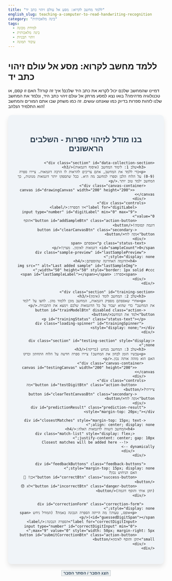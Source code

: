 ```yaml
---
title: "ללמד מחשב לקרוא: מסע אל עולם זיהוי כתב יד"
english_slug: teaching-a-computer-to-read-handwriting-recognition
category: "בינה מלאכותית"
tags:
  - למידת מכונה
  - בינה מלאכותית
  - זיהוי תבניות
  - עיבוד תמונה
---
```

# ללמד מחשב לקרוא: מסע אל עולם זיהוי כתב יד

דמיינו שהמחשב שלכם יכול לקרוא את כתב היד שלכם! איך זה קורה? האם זו קסם, או טכנולוגיה מדהימה? בואו נצא למסע מרתק אל עולם זיהוי כתב היד, ונלמד את המחשב שלנו לזהות ספרות בדיוק כמו שאנחנו עושים. זה כמו משחק שבו אתם המורים והמחשב הוא התלמיד הנלהב!

<div class="app-container">
    <h2>בנו מודל לזיהוי ספרות - השלבים הראשונים</h2>

    <div class="section" id="data-collection-section">
        <h3>שלב 1: לימוד המחשב (איסוף דוגמאות)</h3>
        <p>כדי ללמד את המחשב, אתם צריכים להראות לו הרבה דוגמאות. ציירו ספרה (0-9) על הלוח הלבן וספרו למחשב מה היא. ככל שתספקו יותר דוגמאות מגוונות, כך המחשב ילמד טוב יותר.</p>
        <div class="canvas-container">
             <canvas id="drawingCanvas" width="200" height="200"></canvas>
        </div>
        <div class="controls">
            <label for="digitLabel">זו הספרה:</label>
            <input type="number" id="digitLabel" min="0" max="9" value="0">
            <button id="addSampleBtn" class="action-button">הוסף דוגמה קסומה!</button>
            <button id="clearCanvasBtn" class="secondary-button">נקה לוח</button>
        </div>
        <p class="status-text">אספתם <span id="sampleCount">0</span> דוגמאות לאימון. מצוין!</p>
        <div class="sample-preview" id="lastSamplePreview" style="display: none;">
            <h4>הדוגמה האחרונה שהוספתם:</h4>
            <img src="" alt="Last added sample" id="lastSampleImg" width="50" height="50" style="border: 1px solid #ccc;">
            <span>ספרה: <span id="lastSampleLabel"></span></span>
        </div>
    </div>

    <div class="section" id="training-section">
        <h3>שלב 2: המחשב לומד (אימון)</h3>
        <p>אחרי שאספתם מספיק דוגמאות, המחשב מוכן ללמוד מהן. לחצו על "למד את המחשב" כדי שהוא יעבור על כל הדוגמאות שלכם וימצא את התבניות.</p>
        <button id="trainModelBtn" disabled class="action-button">למד את המחשב</button>
        <p id="trainingStatus" class="status-text"></p>
         <div class="loading-spinner" id="trainingSpinner" style="display: none;"></div>
    </div>

    <div class="section" id="testing-section" style="display: none;">
        <h3>שלב 3: המחשב מנחש (בדיקה)</h3>
        <p>עכשיו הזמן לבחון את המחשב! ציירו ספרה חדשה על הלוח התחתון ובדקו האם הוא מזהה אותה נכון.</p>
         <div class="canvas-container">
            <canvas id="testingCanvas" width="200" height="200"></canvas>
        </div>
        <div class="controls">
            <button id="testDigitBtn" class="action-button">מה ציירתי?</button>
            <button id="clearTestCanvasBtn" class="secondary-button">נקה לוח</button>
        </div>
        <div id="predictionResult" class="prediction-result" style="margin-top: 20px;"></div>

        <div id="closestMatches" style="margin-top: 15px; text-align: center; display: none;">
             <h4>המחשב השווה לדוגמאות האלה:</h4>
             <div class="match-list" style="display: flex; justify-content: center; gap: 10px;">
                <!-- Closest matches will be added here dynamically -->
             </div>
        </div>

        <div id="feedbackButtons" class="feedback-buttons" style="margin-top: 15px; display: none;">
            האם הניחוש נכון?
            <button id="correctBtn" class="success-button">כן! 🎉</button>
            <button id="incorrectBtn" class="danger-button">לא 😞 (תקן אותי והוסף דוגמה)</button>
        </div>

         <div id="correctionForm" class="correction-form" style="display: none;">
            <p>אופס, טעות! מה הייתה הספרה הנכונה באמת? (המודל ניחש <span id="guessedDigitSpan"></span>)</p>
            <label for="correctDigitInput">הספרה הנכונה:</label>
            <input type="number" id="correctDigitInput" min="0" max="9" value="0" style="width: 50px; margin-right: 5px;">
            <button id="submitCorrectionBtn" class="action-button small">תקן והוסף לאימון</button>
        </div>
    </div>
</div>

<button id="toggleExplanationBtn" class="secondary-button toggle-button" style="margin-top: 20px;">הצג הסבר / הסתר הסבר</button>

<div id="explanation" style="display: none; margin-top: 20px; border-top: 1px solid #eee; padding-top: 20px;">
    <h2>הסבר: מסע אל עולם זיהוי כתב יד</h2>

    <p>אז איך המחשב לומד לקרוא? זה לא קסם, זו בינה מלאכותית, ובפרט ענף שנקרא 'למידת מכונה' (Machine Learning). במקום שנכתוב למחשב חוקים נוקשים לכל צורה אפשרית של ספרה (ותאמינו לנו, יש המון צורות!), אנחנו נותנים לו המון דוגמאות ומאפשרים לו למצוא את הדפוסים בעצמו.</p>

    <h3>למידה מונחית (Supervised Learning) - המורה והתלמיד הדיגיטלי</h3>
    <p>ה"משחק" ששיחקתם הוא הדגמה של למידה מונחית. דמיינו שאתם המורים: אתם מראים לתלמיד (המחשב) תמונה של משהו (ספרה שציירתם) ואומרים לו מה זה (התווית - המספר). אחרי שהוא רואה מספיק דוגמאות מתויגות, הוא מתחיל להבין את הקשר בין הצורה לתווית. המודל לומד לזהות מאפיינים משותפים לכל ה"אפסים", מאפיינים אחרים לכל ה"אחדים", וכן הלאה.</p>

    <h3>זיהוי כתב יד כאתגר למחשב</h3>
    <p>למה המחשב לא יודע לזהות כתב יד בלי ללמוד? כי כתב יד משתנה מאוד! כל אחד כותב קצת אחרת, הגדלים שונים, הנטייה שונה, לפעמים הקווים מתחברים. למידת מכונה מספקת פתרון גמיש שיכול להתמודד עם כל השונות הזו. המטרה היא להמיר תמונה (הספרה שציירתם) למידע דיגיטלי (המספר 0-9).</p>

    <h3>ה"טקס" של בניית מודל ML: איסוף, אימון, ובדיקה</h3>
    <p>השלבים שחוויתם בסימולטור הם הלב של תהליך בניית מודלי למידה מונחית:</p>
    <ol>
        <li><strong>איסוף נתונים (אימון):</strong> זה השלב שבו אתם ציירתם ו"תייגתם" את הספרות. ככל שיש יותר דוגמאות, והן מגוונות יותר (כתיבה רגילה, קצת עקומה, גדלים שונים), כך ה"תלמיד" לומד טוב יותר. הדוגמאות המתויגות הן הזהב של למידת המכונה.</li>
        <li><strong>אימון המודל:</strong> זה השלב שבו המחשב מעבד את כל הדוגמאות שאספתם. הוא לא "זוכר" כל תמונה בעל פה, אלא מוצא את התבניות והמאפיינים הכלליים שמגדירים כל ספרה. הסימולטור הציג את זה בצורה מופשטת, אבל מאחורי הקלעים מתבצעים חישובים מורכבים.</li>
        <li><strong>בדיקת המודל:</strong> בשלב זה אתם מראים למחשב ספרות חדשות שהוא מעולם לא ראה ומבקשים ממנו לנחש. אם הוא ניחש נכון – מעולה! הוא למד היטב. אם הוא טעה – זו הזדמנות מצוינת בשבילו ללמוד! זה בדיוק מה שעשיתם כשתיקנתם לו את הטעות והוספתם את הדוגמה החדשה לאימון.</li>
    </ol>

    <h3>למה דוגמאות הן כל כך חשובות?</h3>
    <p>ראיתם שעם מעט דוגמאות, המחשב היה כנראה די גרוע בניחושים. זה כמו לנסות ללמד ילד לזהות חיות רק מציור אחד של חתול. הוא יתקשה לזהות כלבים או אפילו חתולים אחרים! ככל שאספתם יותר דוגמאות, במיוחד כשהמחשב טעה ולימדתם אותו מה הייתה הספרה הנכונה, כך ביצועיו השתפרו. הנתונים הם "ספר הלימוד" של המודל, והתיוג הנכון (הלייבל) הוא המורה שמסביר לו מה הוא רואה.</p>

    <h3>איך המחשב "רואה"? (רמז: לא כמונו)</h3>
    <p>למחשב אין עיניים. הוא "רואה" מספרים. תמונה של ספרה היא מבחינתו רשת של נקודות (פיקסלים), ולכל נקודה יש מספר שמבטא את הצבע או הכהות שלה. המודל לומד לזהות דפוסים בתוך סדרות המספרים האלה. כדי לפשט, לרוב מקטינים את התמונות לגודל סטנדרטי (כמו 28x28 פיקסלים) לפני שמעבירים אותן למודל – זה עוזר לו להתרכז בצורה ולא בגודל המדויק.</p>

    <h3>האתגרים האמיתיים (מעבר לסימולטור)</h3>
    <p>זיהוי כתב יד "אמיתי", כמו פתק שכתבתם במהירות, הוא הרבה יותר מורכב. האתגרים כוללים שונות קיצונית בין כותבים, רעש (כתמים, קווים חלשים), אותיות שמחוברות זו לזו, ולפעמים כתב יד כל כך גרוע שאפילו אנחנו מתקשים לפענח. מודלים מתקדמים, ובמיוחד כאלה שמבוססים על 'למידה עמוקה' (Deep Learning) - סוג מתוחכם יותר של למידת מכונה - מצליחים להתמודד עם האתגרים הללו.</p>

    <h3>למידת מכונה מסביבנו</h3>
    <p>העקרונות הבסיסיים של איסוף נתונים, אימון, ובדיקה שראיתם כאן נמצאים בשימוש בעשרות טכנולוגיות יומיומיות:</p>
    <ul>
        <li><strong>זיהוי פנים</strong> בטלפון או ברשתות חברתיות.</li>
        <li><strong>זיהוי קולי</strong> בעוזרים דיגיטליים כמו סירי או אלקסה.</li>
        <li><strong>סינון מיילים</strong> וזיהוי ספאם.</li>
        <li><strong>מערכות המלצה</strong> בנטפליקס, יוטיוב, או אמזון.</li>
        <li><strong>אבחון רפואי</strong> בסריקות ובצילומי רנטגן.</li>
        <li><strong>נהיגה אוטונומית</strong> שבה המכונית מזהה עצמים בכביש.</li>
    </ul>
    <p>בכל פעם שמערכת "מנחשת" או "מזהה" משהו על בסיס נתונים שקיבלה בעבר, יש סיכוי טוב שלמידת מכונה נמצאת שם מאחורי הקלעים. עכשיו אתם יודעים איך זה מתחיל!</p>
</div>


<style>
/* General Styles */
.app-container {
    font-family: 'Heebo', sans-serif; /* Use Heebo or Arial as fallback */
    direction: rtl;
    text-align: right;
    max-width: 650px; /* Slightly wider */
    margin: 20px auto;
    padding: 30px; /* More padding */
    background-color: #f0f4f8; /* Soft background */
    border-radius: 12px; /* More rounded corners */
    box-shadow: 0 8px 16px rgba(0, 0, 0, 0.1); /* Subtle shadow */
    border: none; /* Remove old border */
}

.app-container h2 {
    text-align: center;
    color: #2c3e50; /* Darker blue/gray */
    margin-bottom: 25px;
    font-size: 1.8em;
}

.section {
    margin-bottom: 30px;
    padding: 25px;
    border: 1px solid #dcdcdc; /* Lighter border */
    border-radius: 8px;
    background-color: #ffffff; /* White background for sections */
    box-shadow: 0 4px 8px rgba(0, 0, 0, 0.05); /* Section shadow */
    transition: box-shadow 0.3s ease-in-out; /* Add transition */
}

.section:hover {
    box-shadow: 0 6px 12px rgba(0, 0, 0, 0.1); /* Hover effect */
}

.section h3 {
    text-align: center;
    color: #34495e; /* Slightly lighter than h2 */
    margin-top: 0;
    margin-bottom: 15px;
    font-size: 1.4em;
}

.section p {
    text-align: center;
    color: #555;
    margin-bottom: 15px;
    line-height: 1.5;
}

.status-text {
     text-align: center;
     font-size: 1em;
     color: #333;
     min-height: 1.2em; /* Reserve space */
     margin-top: 15px;
}

/* Canvas Styles */
.canvas-container {
    display: flex;
    justify-content: center;
    margin: 20px auto;
}

canvas {
    border: 2px solid #3498db; /* Blue border */
    display: block;
    background-color: #fff; /* Ensure canvas is white */
    touch-action: none; /* Prevent scrolling on mobile */
    border-radius: 8px; /* Match container corners */
    box-shadow: 0 2px 4px rgba(0, 0, 0, 0.1);
}

/* Control Styles (Inputs, Buttons) */
.controls {
    text-align: center;
    margin-top: 15px;
    display: flex;
    justify-content: center;
    align-items: center;
    flex-wrap: wrap; /* Allow wrapping on small screens */
}

.controls label, .controls input, .controls button {
     margin: 5px; /* Adjust margin */
    padding: 10px 15px; /* More padding */
    border-radius: 6px; /* More rounded */
    border: 1px solid #ccc;
    font-size: 1em;
}

input[type="number"] {
     width: 60px; /* Fixed width */
     text-align: center;
}


/* Button Styles */
button {
    cursor: pointer;
    transition: background-color 0.3s ease, transform 0.1s ease;
    font-weight: bold;
}

button:disabled {
    background-color: #cccccc !important; /* Grey */
    color: #666 !important;
    cursor: not-allowed;
    transform: none !important;
    box-shadow: none !important;
}

.action-button {
    background-color: #3498db; /* Primary Blue */
    color: white;
    border: none;
    box-shadow: 0 4px 6px rgba(52, 152, 219, 0.3);
}

.action-button:hover:not(:disabled) {
    background-color: #2980b9; /* Darker Blue */
    transform: translateY(-2px);
    box-shadow: 0 6px 8px rgba(52, 152, 219, 0.4);
}

.secondary-button {
    background-color: #ecf0f1; /* Light Grey */
    color: #34495e; /* Dark text */
    border: 1px solid #bdc3c7;
}

.secondary-button:hover:not(:disabled) {
    background-color: #bdc3c7; /* Darker Grey */
    transform: translateY(-2px);
}

.toggle-button {
    display: block; /* Make toggle button block */
    width: fit-content;
    margin: 20px auto;
}

.success-button {
    background-color: #2ecc71; /* Green */
    color: white;
    border: none;
    box-shadow: 0 4px 6px rgba(46, 204, 113, 0.3);
}
.success-button:hover:not(:disabled) {
    background-color: #27ae60; /* Darker Green */
     transform: translateY(-2px);
     box-shadow: 0 6px 8px rgba(46, 204, 113, 0.4);
}


.danger-button {
    background-color: #e74c3c; /* Red */
    color: white;
    border: none;
    box-shadow: 0 4px 6px rgba(231, 76, 60, 0.3);
}
.danger-button:hover:not(:disabled) {
    background-color: #c0392b; /* Darker Red */
     transform: translateY(-2px);
     box-shadow: 0 6px 8px rgba(231, 76, 60, 0.4);
}

/* Specific Section Styles */
#data-collection-section p, #training-section p, #testing-section p {
    text-align: right; /* Align section text right */
}

#data-collection-section .status-text, #training-section .status-text {
     text-align: center;
}

/* Prediction Result */
.prediction-result {
    font-size: 1.5em;
    font-weight: bold;
    text-align: center;
    min-height: 1.8em; /* Reserve space */
    color: #2980b9; /* Match primary blue */
}

/* Closest Matches Visualization */
#closestMatches h4 {
    text-align: center;
    color: #555;
    margin-bottom: 10px;
    font-size: 1.1em;
}

.match-item {
    text-align: center;
    font-size: 0.9em;
    color: #666;
}
.match-item img {
    border: 1px solid #bdc3c7;
    margin-bottom: 5px;
    border-radius: 4px;
}


/* Feedback Buttons */
.feedback-buttons {
    text-align: center;
}

.feedback-buttons button {
    margin: 0 5px;
}

/* Correction Form */
.correction-form {
    margin-top: 20px;
    padding: 15px;
    background-color: #f9f9f9;
    border: 1px solid #eee;
    border-radius: 8px;
    text-align: center;
}

.correction-form p {
     margin-bottom: 10px;
     font-size: 1em;
     text-align: center;
     color: #333;
}

.correction-form input {
    vertical-align: middle;
    margin-right: 5px;
}
.correction-form button {
     vertical-align: middle;
}
.small {
    padding: 5px 10px;
    font-size: 0.9em;
}


/* Sample Preview */
.sample-preview {
    text-align: center;
    margin-top: 15px;
    padding-top: 10px;
    border-top: 1px dashed #ccc;
    font-size: 0.9em;
    color: #555;
}
.sample-preview h4 {
    margin: 0 0 10px 0;
    font-size: 1em;
    color: #333;
}
.sample-preview img {
    vertical-align: middle;
    margin-left: 10px;
}
.sample-preview span {
    vertical-align: middle;
}


/* Loading Spinner (Simple CSS animation) */
.loading-spinner {
  border: 4px solid #f3f3f3; /* Light grey */
  border-top: 4px solid #3498db; /* Blue */
  border-radius: 50%;
  width: 20px;
  height: 20px;
  animation: spin 1s linear infinite;
  display: inline-block; /* or block */
  vertical-align: middle;
  margin-right: 10px;
}

@keyframes spin {
  0% { transform: rotate(0deg); }
  100% { transform: rotate(360deg); }
}


/* Explanation Section */
#explanation {
    background-color: #ecf0f1; /* Light background for explanation */
    padding: 25px;
    border-radius: 8px;
    box-shadow: 0 4px 8px rgba(0, 0, 0, 0.05);
}

#explanation h3 {
    margin-top: 20px;
    color: #34495e;
    font-size: 1.3em;
}

#explanation p, #explanation li {
    line-height: 1.7; /* More line height */
    text-align: justify;
    margin-bottom: 12px;
    color: #444;
}

#explanation ol, #explanation ul {
    margin-bottom: 15px;
    padding-right: 20px; /* Indent list */
}

#explanation li strong {
    color: #2c3e50; /* Highlight key terms */
}


/* Responsive adjustments */
@media (max-width: 700px) {
    .app-container {
        padding: 20px;
    }
    .section {
        padding: 15px;
    }
    .controls {
        flex-direction: column;
    }
    .controls label, .controls input, .controls button {
        width: 100%; /* Stack controls */
        box-sizing: border-box; /* Include padding/border in width */
        text-align: center; /* Center button text */
        margin: 5px 0; /* Adjust margin */
    }
    input[type="number"] {
         width: auto; /* Auto width for number input */
         max-width: 80px; /* Max width for number input */
    }
    .feedback-buttons button {
        margin: 5px auto; /* Stack feedback buttons */
        display: block;
        width: 80%; /* Make feedback buttons wider */
    }
     .correction-form input, .correction-form button {
         display: inline-block; /* Keep inline in form */
         width: auto;
         margin: 5px;
     }
}

</style>

<script>
// --- Get elements ---
const drawingCanvas = document.getElementById('drawingCanvas');
const drawingCtx = drawingCanvas.getContext('2d');
const digitLabelInput = document.getElementById('digitLabel');
const addSampleBtn = document.getElementById('addSampleBtn');
const clearCanvasBtn = document.getElementById('clearCanvasBtn');
const sampleCountSpan = document.getElementById('sampleCount');
const lastSamplePreviewDiv = document.getElementById('lastSamplePreview');
const lastSampleImg = document.getElementById('lastSampleImg');
const lastSampleLabelSpan = document.getElementById('lastSampleLabel');


const trainModelBtn = document.getElementById('trainModelBtn');
const trainingStatus = document.getElementById('trainingStatus');
const trainingSpinner = document.getElementById('trainingSpinner');

const testingSection = document.getElementById('testing-section');
const testingCanvas = document.getElementById('testingCanvas');
const testingCtx = testingCanvas.getContext('2d');
const testDigitBtn = document.getElementById('testDigitBtn');
const clearTestCanvasBtn = document.getElementById('clearTestCanvasBtn');
const predictionResultDiv = document.getElementById('predictionResult');
const feedbackButtonsDiv = document.getElementById('feedbackButtons');
const correctBtn = document.getElementById('correctBtn');
const incorrectBtn = document.getElementById('incorrectBtn');
const correctionFormDiv = document.getElementById('correctionForm');
const guessedDigitSpan = document.getElementById('guessedDigitSpan');
const correctDigitInput = document.getElementById('correctDigitInput');
const submitCorrectionBtn = document.getElementById('submitCorrectionBtn');
const closestMatchesDiv = document.getElementById('closestMatches');
const match listrik = closestMatchesDiv.querySelector('.match-list');


const toggleExplanationBtn = document.getElementById('toggleExplanationBtn');
const explanationDiv = document.getElementById('explanation');

// --- State Variables ---
let isDrawing = false;
let trainingData = []; // Stores { label: number, imageData: string }
let simulatedModel = null; // The trained model is essentially the trainingData for this simulation
let lastTestImageData = null; // Store data for correction feedback

// --- Canvas Drawing Logic ---
function setupCanvasDrawing(canvas, ctx, clearBtn) {
    let lastX = 0;
    let lastY = 0;
    let localIsDrawing = false; // Local state for this canvas instance

    ctx.lineWidth = 15; // Thicker line for digits
    ctx.lineCap = 'round';
    ctx.lineJoin = 'round'; // Smooth joints
    ctx.strokeStyle = '#000'; // Black color

    // Function to clear canvas and fill with white
    const clearAndFillWhite = () => {
        ctx.fillStyle = '#fff';
        ctx.fillRect(0, 0, canvas.width, canvas.height);
        ctx.beginPath(); // Reset path after filling
    };

    function draw(e) {
        if (!localIsDrawing) return;

        const rect = canvas.getBoundingClientRect();
        const x = (e.clientX || e.touches[0].clientX) - rect.left;
        const y = (e.clientY || e.touches[0].clientY) - rect.top;

        ctx.lineTo(x, y);
        ctx.stroke();
        [lastX, lastY] = [x, y];
    }

    function startDrawing(e) {
         const rect = canvas.getBoundingClientRect();
         lastX = (e.clientX || e.touches[0].clientX) - rect.left;
         lastY = (e.clientY || e.touches[0].clientY) - rect.top;
         localIsDrawing = true;
         ctx.beginPath(); // Start a new path
         ctx.moveTo(lastX, lastY);
    }

     function stopDrawing() {
        if (localIsDrawing) {
             localIsDrawing = false;
             // Optional: Add a small circle at the end of a stroke if needed
             // ctx.beginPath();
             // ctx.arc(lastX, lastY, ctx.lineWidth / 2, 0, Math.PI * 2, false);
             // ctx.fillStyle = ctx.strokeStyle;
             // ctx.fill();
        }
     }

    canvas.addEventListener('mousedown', startDrawing);
    canvas.addEventListener('touchstart', startDrawing);
    canvas.addEventListener('mousemove', draw);
    canvas.addEventListener('touchmove', draw);
    canvas.addEventListener('mouseup', stopDrawing);
    canvas.addEventListener('touchend', stopDrawing);
    canvas.addEventListener('mouseout', stopDrawing); // Stop drawing if mouse leaves canvas
    canvas.addEventListener('touchcancel', stopDrawing);

    clearBtn.addEventListener('click', clearAndFillWhite);

    // Initial clear to ensure white background on load
    clearAndFillWhite();

    // Return the clear function so it can be used externally if needed
    return clearAndFillWhite;
}

// Setup both canvases
const clearDrawingCanvas = setupCanvasDrawing(drawingCanvas, drawingCtx, clearCanvasBtn);
const clearTestingCanvas = setupCanvasDrawing(testingCanvas, testingCtx, clearTestCanvasBtn);


// --- Helper: Check if canvas is empty ---
function isCanvasEmpty(canvas, ctx) {
    const pixels = ctx.getImageData(0, 0, canvas.width, canvas.height).data;
    for(let i = 0; i < pixels.length; i += 4) {
        // Check if not white (R, G, B are not 255) or if alpha is not 0 (for partial drawings)
        if (pixels[i] < 255 || pixels[i+1] < 255 || pixels[i+2] < 255 || pixels[i+3] > 0) {
             return false; // Found a non-white pixel
        }
    }
    return true; // All pixels are white
}


// --- Data Collection ---
addSampleBtn.addEventListener('click', () => {
    const label = parseInt(digitLabelInput.value, 10);
    if (isNaN(label) || label < 0 || label > 9) {
        alert("אנא הכנס ספרה תקינה (0-9).");
        return;
    }

    if (isCanvasEmpty(drawingCanvas, drawingCtx)) {
        alert("אנא צייר ספרה לפני הוספת דוגמה.");
        return;
    }

    const imageData = drawingCanvas.toDataURL();

    trainingData.push({ label: label, imageData: imageData });
    sampleCountSpan.textContent = trainingData.length;

    // Show preview of the last added sample
    lastSampleImg.src = imageData;
    lastSampleLabelSpan.textContent = label;
    lastSamplePreviewDiv.style.display = 'block';

    // Clear canvas for next drawing
    clearDrawingCanvas();

    // Enable train button after at least one sample
    if (trainingData.length > 0) {
        trainModelBtn.disabled = false;
        trainingStatus.textContent = `אספת ${trainingData.length} דוגמאות. המחשב מתחיל להבין!`;
    }
});


// --- Training Simulation ---
trainModelBtn.addEventListener('click', () => {
    if (trainingData.length === 0) {
        alert("אסוף דוגמאות לאימון קודם.");
        return;
    }

    // Simulate training process
    trainingStatus.textContent = "המחשב לומד...";
    trainModelBtn.disabled = true;
    addSampleBtn.disabled = true;
    clearCanvasBtn.disabled = true;
    trainingSpinner.style.display = 'inline-block'; // Show spinner

    // Simulate complex calculation time based on data size (simple)
    const trainingTime = Math.min(3000, 500 + trainingData.length * 10); // Max 3 seconds, min 0.5s

    setTimeout(() => {
        simulatedModel = trainingData; // Model is the data itself for lookup
        trainingStatus.textContent = `🥳 אימון הסתיים! המודל אומן על ${trainingData.length} דוגמאות.`;
        trainModelBtn.disabled = false;
        addSampleBtn.disabled = false;
        clearCanvasBtn.disabled = false;
        trainingSpinner.style.display = 'none'; // Hide spinner

        // Smoothly transition to testing section
        testingSection.style.opacity = '0';
        testingSection.style.display = 'block';
        setTimeout(() => {
            testingSection.style.opacity = '1';
        }, 10); // Small delay for transition to apply

        predictionResultDiv.textContent = 'צייר ספרה כאן לבדיקה 👇';
        feedbackButtonsDiv.style.display = 'none';
        correctionFormDiv.style.display = 'none';
        closestMatchesDiv.style.display = 'none'; // Hide matches initially
        clearTestingCanvas(); // Clear test canvas
    }, trainingTime);
});


// --- Testing ---
testDigitBtn.addEventListener('click', async () => {
    if (!simulatedModel || simulatedModel.length === 0) {
        predictionResultDiv.textContent = "אנא אמן את המודל קודם.";
        return;
    }

    if (isCanvasEmpty(testingCanvas, testingCtx)) {
        predictionResultDiv.textContent = "אנא צייר ספרה לבדיקה על הלוח התחתון.";
        return;
    }


    predictionResultDiv.textContent = "המחשב חושב...";
    predictionResultDiv.style.color = '#2980b9'; // Thinking color
    feedbackButtonsDiv.style.display = 'none';
    correctionFormDiv.style.display = 'none';
    closestMatchesDiv.style.display = 'none'; // Hide previous matches
    matchListDiv.innerHTML = ''; // Clear previous matches

    const testImageData = testingCanvas.toDataURL();
    lastTestImageData = testImageData; // Store for potential correction

    // --- Simple Prediction Logic (Simulation) ---
    const testImg = new Image();
    testImg.onload = async () => {
        const smallSize = 28; // Standard size like MNIST
        const testSmallCanvas = document.createElement('canvas');
        testSmallCanvas.width = smallSize;
        testSmallCanvas.height = smallSize;
        const testSmallCtx = testSmallCanvas.getContext('2d');
         // Draw white background before drawing digit
        testSmallCtx.fillStyle = '#fff';
        testSmallCtx.fillRect(0, 0, smallSize, smallSize);
        testSmallCtx.drawImage(testImg, 0, 0, smallSize, smallSize);
        const testPixels = testSmallCtx.getImageData(0, 0, smallSize, smallSize).data;

        let topMatches = []; // Store top N matches { label, diff, imageData }
        const numMatchesToShow = 5; // Show top 5 matches

        // Load training images async first
        const trainingImages = await Promise.all(simulatedModel.map(sample => {
            return new Promise(resolve => {
                const img = new Image();
                img.onload = () => resolve({ img: img, label: sample.label, imageData: sample.imageData });
                img.src = sample.imageData;
            });
        }));


        for (const { img: trainImg, label: trainLabel, imageData: trainImageData } of trainingImages) {
            const trainSmallCanvas = document.createElement('canvas');
            trainSmallCanvas.width = smallSize;
            trainSmallCanvas.height = smallSize;
            const trainSmallCtx = trainSmallCanvas.getContext('2d');
            // Draw white background before drawing digit
            trainSmallCtx.fillStyle = '#fff';
            trainSmallCtx.fillRect(0, 0, smallSize, smallSize);
            trainSmallCtx.drawImage(trainImg, 0, 0, smallSize, smallSize);
            const trainPixels = trainSmallCtx.getImageData(0, 0, smallSize, smallSize).data;

            let diff = 0;
            // Simple difference based on alpha channel (assuming black drawing on white)
            for (let i = 0; i < testPixels.length; i += 4) {
                 diff += Math.abs(testPixels[i+3] - trainPixels[i+3]); // Compare alpha
            }

            // Keep track of top N matches
            if (topMatches.length < numMatchesToShow) {
                 topMatches.push({ label: trainLabel, diff: diff, imageData: trainImageData });
                 topMatches.sort((a, b) => a.diff - b.diff); // Keep sorted by difference
            } else if (diff < topMatches[numMatchesToShow - 1].diff) {
                 topMatches[numMatchesToShow - 1] = { label: trainLabel, diff: diff, imageData: trainImageData };
                 topMatches.sort((a, b) => a.diff - b.diff);
            }
        }

         // The predicted label is the label of the closest match (first in sorted topMatches)
        let predictedLabel = topMatches.length > 0 ? topMatches[0].label : -1;

        // Simulate processing delay slightly
        setTimeout(() => {
            if (predictedLabel !== -1) {
                predictionResultDiv.textContent = `✨ ניחוש המחשב: ${predictedLabel} ✨`;
                predictionResultDiv.style.color = '#27ae60'; // Success color

                // Display closest matches
                matchListDiv.innerHTML = ''; // Clear previous
                topMatches.forEach(match => {
                    const matchItem = document.createElement('div');
                    matchItem.classList.add('match-item');
                    matchItem.innerHTML = `<img src="${match.imageData}" width="40" height="40" alt="Match Sample"><br> (${match.label})`;
                     matchListDiv.appendChild(matchItem);
                });
                 closestMatchesDiv.style.display = 'block';


                feedbackButtonsDiv.style.display = 'block'; // Show feedback buttons
                guessedDigitSpan.textContent = predictedLabel; // Set guessed digit for correction form

            } else {
                 predictionResultDiv.textContent = "🤔 לא הצלחתי לזהות. אולי תאמנו אותי על עוד דוגמאות דומות?";
                 predictionResultDiv.style.color = '#e67e22'; // Warning color
                 feedbackButtonsDiv.style.display = 'none';
                 closestMatchesDiv.style.display = 'none';
            }
        }, 800); // Simulate short delay
    };
     testImg.src = testImageData; // Trigger image load and comparison
});


// --- Feedback Buttons ---
correctBtn.addEventListener('click', () => {
    predictionResultDiv.textContent = "מעולה! המחשב למד נכון!";
    predictionResultDiv.style.color = '#2ecc71';
    feedbackButtonsDiv.style.display = 'none';
    correctionFormDiv.style.display = 'none';
    closestMatchesDiv.style.display = 'none';
    clearTestingCanvas(); // Clear test canvas
    lastTestImageData = null; // Clear stored test image
});

incorrectBtn.addEventListener('click', () => {
    feedbackButtonsDiv.style.display = 'none'; // Hide feedback buttons
    correctionFormDiv.style.display = 'block'; // Show correction form
    // guessedDigitSpan is already set in testDigitBtn handler
});

submitCorrectionBtn.addEventListener('click', () => {
    const correctLabel = parseInt(correctDigitInput.value, 10);

    if (isNaN(correctLabel) || correctLabel < 0 || correctLabel > 9) {
         predictionResultDiv.textContent = "קלט לא תקין. הדוגמה לא נוספה.";
         predictionResultDiv.style.color = '#e74c3c'; // Error color
         correctionFormDiv.style.display = 'none';
         closestMatchesDiv.style.display = 'none';
         clearTestingCanvas();
         lastTestImageData = null;
         return;
    }

    if (lastTestImageData) {
        trainingData.push({ label: correctLabel, imageData: lastTestImageData });
        sampleCountSpan.textContent = trainingData.length;

        predictionResultDiv.textContent = `👍 הוספתי את הדוגמה עם התווית: ${correctLabel} לאימון! אמן מחדש כדי לשפר אותי.`;
        predictionResultDiv.style.color = '#3498db'; // Info color

        // Clear elements
        correctionFormDiv.style.display = 'none';
        closestMatchesDiv.style.display = 'none';
        clearTestingCanvas();
        lastTestImageData = null;

        // Encourage retraining
        trainModelBtn.disabled = false;
        trainingStatus.textContent = `הוספת דוגמה חדשה (${correctLabel}). מומלץ לאמן מחדש!`;

    } else {
        // Should not happen if flow is correct
        predictionResultDiv.textContent = "שגיאה: אין דוגמה לבדיקה להוספה.";
         predictionResultDiv.style.color = '#e74c3c'; // Error color
         correctionFormDiv.style.display = 'none';
         closestMatchesDiv.style.display = 'none';
    }
});


// --- Explanation Toggle ---
toggleExplanationBtn.addEventListener('click', () => {
    if (explanationDiv.style.display === 'none') {
        explanationDiv.style.display = 'block';
        toggleExplanationBtn.textContent = 'הסתר הסבר 👆';
         explanationDiv.scrollIntoView({ behavior: 'smooth' }); // Scroll to explanation
    } else {
        explanationDiv.style.display = 'none';
        toggleExplanationBtn.textContent = 'הצג הסבר / הסתר הסבר';
    }
});


// --- Initial state setup ---
trainModelBtn.disabled = true; // Initially no data to train
testingSection.style.display = 'none'; // Hide testing until trained
explanationDiv.style.display = 'none'; // Hide explanation initially

// Ensure canvases are white on load (handled by setupCanvasDrawing)

</script>